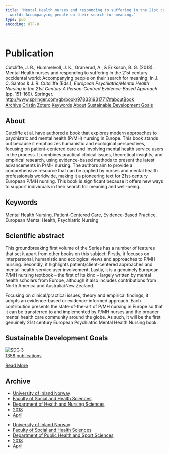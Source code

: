 ```yaml
---
title: 'Mental Health nurses and responding to suffering in the 21st century occidental
  world: Accompanying people on their search for meaning.'
type: pub
encoding: UTF-8

---
```

<h1>Publication</h1>
<article id="csl-bib-container-HZFIN85B" class="csl-bib-container">
  <div class="csl-bib-body"> <div class="csl-entry">Cutcliffe, J. R., Hummelvoll, J. K., Granerud, A., &#38; Eriksson, B. G. (2018). Mental Health nurses and responding to suffering in the 21st century occidental world: Accompanying people on their search for meaning. In J. C. Santos &#38; J. R. Cutcliffe (Eds.), <i>European Psychiatric/Mental Health Nursing in the 21st Century A Person-Centred Evidence-Based Approach</i> (pp. 151–169). Springer. <a href="http://www.springer.com/gb/book/9783319317717#aboutBook">http://www.springer.com/gb/book/9783319317717#aboutBook</a></div> </div>
  <div class="csl-bib-buttons">
    <a href="#taxonomy-article-HZFIN85B" alt="archive" class="csl-bib-button">Archive</a>
    <a href="https://app.cristin.no/results/show.jsf?id=1578723" alt="Cristin" class="csl-bib-button">Cristin</a>
    <a href="http://zotero.org/groups/5881554/items/HZFIN85B" alt="Zotero" class="csl-bib-button">Zotero</a>
    <a href="#keywords-article-HZFIN85B" alt="keywords" class="csl-bib-button">Keywords</a>
    <a href="#about-article-HZFIN85B" alt="about_pub" class="csl-bib-button">About</a>
    <a href="#sdg-article-HZFIN85B" alt="sdg" class="csl-bib-button">Sustainable Development Goals</a>
  </div>
  <div id="csl-bib-meta-container-HZFIN85B"></div>
</article>
<div id="csl-bib-meta-HZFIN85B" class="csl-bib-meta">
  <article id="about-article-HZFIN85B" class="about_pub-article">
    <h1>About</h1>
    Cutcliffe et al. have authored a book that explores modern approaches to psychiatric and mental health (P/MH) nursing in Europe. This book stands out because it emphasizes humanistic and ecological perspectives, focusing on patient-centered care and involving mental health service users in the process. It combines practical clinical issues, theoretical insights, and empirical research, using evidence-based methods to present the latest advancements in P/MH nursing. The authors aim to provide a comprehensive resource that can be applied by nurses and mental health professionals worldwide, making it a pioneering text for 21st-century European P/MH nursing. This book is significant because it offers new ways to support individuals in their search for meaning and well-being.
  </article>
  <article id="keywords-article-HZFIN85B" class="keywords-article">
    <h1>Keywords</h1>
    Mental Health Nursing, Patient-Centered Care, Evidence-Based Practice, European Mental Health, Psychiatric Nursing
  </article>
  <article id="abstract-article-HZFIN85B" class="abstract-article">
    <h1>Scientific abstract</h1>
    This groundbreaking first volume of the Series has a number of features that set it apart from other books on this subject: Firstly, it focuses on interpersonal, humanistic and ecological views and approaches to P/MH nursing. Secondly, it highlights patient/client-centered approaches and mental-health-service user involvement. Lastly, it is a genuinely European P/MH nursing textbook – the first of its kind – largely written by mental health scholars from Europe, although it also includes contributions from North America and Australia/New Zealand. 
 
Focusing on clinical/practical issues, theory and empirical findings, it adopts an evidence-based or evidence-informed approach. Each contribution presents the state-of-the-art of P/MH nursing in Europe so that it can be transferred to and implemented by P/MH nurses and the broader mental health care community around the globe. As such, it will be the first genuinely 21st century European Psychiatric Mental Health Nursing book.
  </article>
  <article id="sdg-article-HZFIN85B" class="sdg-article">
    <h1>Sustainable Development Goals</h1>
    <div class="sdg-container"><div id="sdg3" class="sdg">
        <img src="{{< params subfolder >}}images/sdg/sdg03_en.png" class="image" alt="SDG 3">
        <div class="sdg-overlay">
          <a href="/en/archive/?key=?sdg=3#archive" class="sdg-publication-count"><span>1358</span> publications</a>
          <p><a href="https://sdgs.un.org/goals/goal3" class="sdg-read-more">Read More</a></p>
        </div>
      </div></div>
  </article>
  <article id="taxonomy-article-HZFIN85B" class="taxonomy-article">
    <h1>Archive</h1>
    <ul>
      <li>
        <a href="/en/archive/?key=3DCRN523">University of Inland Norway</a>
      </li>
      <li>
        <a href="/en/archive/?key=IDKFS3MX">Faculty of Social and Health Sciences</a>
      </li>
      <li>
        <a href="/en/archive/?key=GTV4ECMZ">Department of Health and Nursing Sciences</a>
      </li>
      <li>
        <a href="/en/archive/?key=676HMQBA">2018</a>
      </li>
      <li>
        <a href="/en/archive/?key=JSBENWRD">April</a>
      </li>
    </ul>
    <ul>
      <li>
        <a href="/en/archive/?key=3DCRN523">University of Inland Norway</a>
      </li>
      <li>
        <a href="/en/archive/?key=IDKFS3MX">Faculty of Social and Health Sciences</a>
      </li>
      <li>
        <a href="/en/archive/?key=FJXE3Z8X">Department of Public Health and Sport Sciences</a>
      </li>
      <li>
        <a href="/en/archive/?key=H5P87HVL">2018</a>
      </li>
      <li>
        <a href="/en/archive/?key=P3SK7944">April</a>
      </li>
    </ul>
  </article>
</div>

